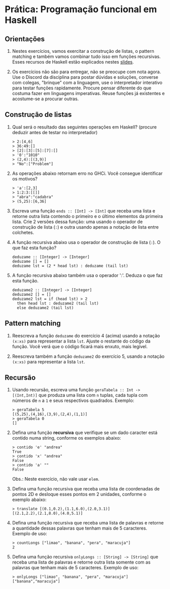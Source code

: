 # Prática: Programação funcional em Haskell


## Orientações

1. Nestes exercícios, vamos exercitar a construção de listas, o pattern matching e também vamos combinar tudo isso em funções recursivas. Esses recursos de Haskell estão explicados nestes [slides](https://docs.google.com/presentation/d/1CgQfX9IMbhj8Qmy7sUsxAmtXdxFqe47puFElN7JDobo/edit?usp=sharing). 


2. Os exercícios não são para entregar, não se preocupe com nota agora. Use o Discord da disciplina para postar dúvidas e soluções, converse com colegas, "brinque" com a linguagem, use o interpretador interativo para testar funções rapidamente. Procure pensar diferente do que costuma fazer em linguagens imperativas. Reuse funções já existentes e acostume-se a procurar outras.

## Construção de listas

1. Qual será o resultado das seguintes operações em Haskell? (procure deduzir antes de testar no interpretador)

   ```
   > 2:[4,6]
   > 36:49:[]
   > [2]:[3]:[5]:[7]:[]
   > '0':"1010"
   > (2,4):[(3,9)]
   > "No":["Problem"]
   ```
   
2. As operações abaixo retornam erro no GHCi. Você consegue identificar os motivos?

   ```
   > 'a':[2,3]
   > 1:2:3:[[]]
   > "abra":"cadabra"
   > (5,25):[6,36]
   ```
   
3. Escreva uma função `ends :: [Int] -> [Int]` que receba uma lista e retorne outra lista contendo o primeiro e o último elementos da primeira lista. Crie 2 versões dessa função: uma usando o operador de construção de lista (`:`) e outra usando apenas a notação de lista entre colchetes.

4. A função recursiva abaixo usa o operador de construção de lista (`:`). O que faz esta função?
   ```
   deduzame :: [Integer] -> [Integer]
   deduzame [] = []
   deduzame lst = (2 * head lst) : deduzame (tail lst)
   ```

5. A função recursiva abaixo também usa o operador ':'. Deduza o que faz esta função.
   ```
   deduzame2 :: [Integer] -> [Integer]
   deduzame2 [] = []
   deduzame2 lst = if (head lst) > 2
     then head lst : deduzame2 (tail lst) 
     else deduzame2 (tail lst)
   ```


## Pattern matching

1. Reescreva a função `deduzame` do exercício 4 (acima) usando a notação `(x:xs)` para representar a lista `lst`. Ajuste o restante do código da função. Você verá que o código ficará mais enxuto, mais legível.


2. Reescreva também a função `deduzame2` do exercício 5, usando a notação `(x:xs)` para representar a lista `lst`. 



## Recursão


1. Usando recursão, escreva uma função `geraTabela :: Int -> [(Int,Int)]` que produza uma lista com `n` tuplas, cada tupla com números de `n` a `1` e seus respectivos quadrados. Exemplo: 

   ```
   > geraTabela 5
   [(5,25),(4,16),(3,9),(2,4),(1,1)]
   > geraTabela 0
   []
   ```

2. Defina uma função **recursiva** que verifique se um dado caracter está contido numa string, conforme os exemplos abaixo:

   ```
   > contido 'e' "andrea"
   True
   > contido 'x' "andrea"
   False
   > contido 'a' ""
   False
   ```
   Obs.: Neste exercício, não vale usar `elem`.
   
   
3. Defina uma função recursiva que receba uma lista de coordenadas de pontos 2D e desloque esses pontos em 2 unidades, conforme o exemplo abaixo:

   ```
   > translate [(0.1,0.2),(1.1,6.0),(2.0,3.1)]
   [(2.1,2.2),(2.1,8.0),(4.0,5.1)]
   ```

4. Defina uma função recursiva que receba uma lista de palavras e retorne a quantidade dessas palavras que tenham mais de 5 caracteres. Exemplo de uso:
   ```
   > countLongs ["limao", "banana", "pera", "maracuja"]
   2
   ```

5. Defina uma função recursiva `onlyLongs :: [String] -> [String]` que receba uma lista de palavras e retorne outra lista somente com as palavras que tenham mais de 5 caracteres. Exemplo de uso: 
   ```
   > onlyLongs ["limao", "banana", "pera", "maracuja"]
   ["banana","maracuja"]
   ```




